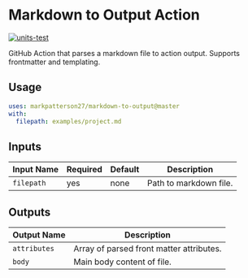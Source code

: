 # Markdown to Output Action

[![units-test](https://github.com/markpatterson27/markdown-to-output/actions/workflows/test.yml/badge.svg)](https://github.com/markpatterson27/markdown-to-output/actions/workflows/test.yml)

GitHub Action that parses a markdown file to action output. Supports frontmatter and templating.

## Usage

```yaml
uses: markpatterson27/markdown-to-output@master
with:
  filepath: examples/project.md
```

## Inputs

| Input Name | Required | Default | Description |
|---|---|---|---|
| `filepath` | yes | none | Path to markdown file. |

## Outputs

| Output Name | Description |
|---|---|
| `attributes` | Array of parsed front matter attributes. |
| `body` | Main body content of file. |
